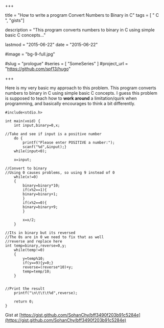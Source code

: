+++

title = "How to write a program Convert Numbers to Binary in C"
tags = [ " C ", "gists"]

description = "This program converts numbers to binary in C using simple basic C concepts..."

lastmod = "2015-06-22"
date = "2015-06-22"

#image = "bg-9-full.jpg"

#slug = "prologue"
#series = [ "SomeSeries" ]
#project_url = "https://github.com/spf13/hugo"

+++

Here is my very basic my approach to this problem. 
This program converts numbers to binary in C using simple basic C concepts. I guess this problem is supposed to teach how to **work around** a limitation/quirk when programming, and basically encourages to think a bit differently.

    #include<stdio.h>
    
    int main(void) {
        int input,binary=0,x;
    
    //Take and see if input is a positive number
        do {
            printf("Please enter POSITIVE a number:");
            scanf("%d",&input);}
        while(input<0);
    
        x=input;
    
    //Convert to binary
    //Using 0 causes problems, so using 9 instead of 0
        while(x!=0)
        {
            binary=binary*10;
            if(x%2==1){
            binary=binary+1;
            }
            if(x%2==0){
            binary=binary+9;
            }
            
            x=x/2;
        }
    
    //Its in binary but its reversed
    //The 0s are in 0 we need to fix that as well
    //reverse and replace here
    int temp=binary,reverse=0,y;
        while(temp!=0)
        {
            y=temp%10;
            if(y==9){y=0;}
            reverse=(reverse*10)+y;
            temp=temp/10;
        }
    
    
    //Print the result
        printf("\n\t\t\t%d",reverse);
    
        return 0;
    }

Gist at [https://gist.github.com/SohanChy/bff3490f203b91c5284e](https://gist.github.com/SohanChy/bff3490f203b91c5284e)